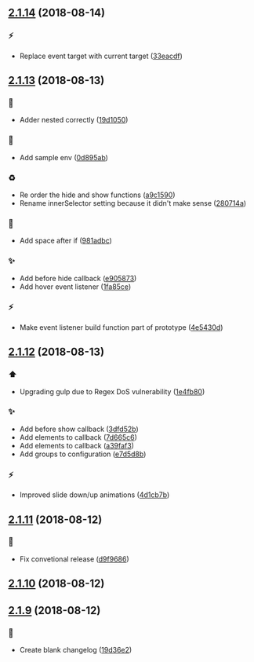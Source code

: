## [2.1.14](https://github.com/ButsAndCats/limelight/compare/2.1.13...2.1.14) (2018-08-14)


### :zap:

* Replace event target with current target ([33eacdf](https://github.com/ButsAndCats/limelight/commit/33eacdf))



## [2.1.13](https://github.com/ButsAndCats/limelight/compare/2.1.12...2.1.13) (2018-08-13)


### :bug:

* Adder nested correctly ([19d1050](https://github.com/ButsAndCats/limelight/commit/19d1050))

### :memo:

* Add sample env ([0d895ab](https://github.com/ButsAndCats/limelight/commit/0d895ab))

### :recycle:

* Re order the hide and show functions ([a9c1590](https://github.com/ButsAndCats/limelight/commit/a9c1590))
* Rename innerSelector setting because it didn't make sense ([280714a](https://github.com/ButsAndCats/limelight/commit/280714a))

### :rotating_light:

* Add space after if ([981adbc](https://github.com/ButsAndCats/limelight/commit/981adbc))

### :sparkles:

* Add before hide callback ([e905873](https://github.com/ButsAndCats/limelight/commit/e905873))
* Add hover event listener ([1fa85ce](https://github.com/ButsAndCats/limelight/commit/1fa85ce))

### :zap:

* Make event listener build function part of prototype ([4e5430d](https://github.com/ButsAndCats/limelight/commit/4e5430d))



## [2.1.12](https://github.com/ButsAndCats/limelight/compare/2.1.11...2.1.12) (2018-08-13)


### :arrow_up:

* Upgrading gulp due to Regex DoS vulnerability ([1e4fb80](https://github.com/ButsAndCats/limelight/commit/1e4fb80))

### :sparkles:

* Add before show callback ([3dfd52b](https://github.com/ButsAndCats/limelight/commit/3dfd52b))
* Add elements to callback ([7d665c6](https://github.com/ButsAndCats/limelight/commit/7d665c6))
* Add elements to callback ([a39faf3](https://github.com/ButsAndCats/limelight/commit/a39faf3))
* Add groups to configuration ([e7d5d8b](https://github.com/ButsAndCats/limelight/commit/e7d5d8b))

### :zap:

* Improved slide down/up animations ([4d1cb7b](https://github.com/ButsAndCats/limelight/commit/4d1cb7b))



## [2.1.11](https://github.com/ButsAndCats/limelight/compare/2.1.10...2.1.11) (2018-08-12)


### :tropical_drink:

* Fix convetional release ([d9f9686](https://github.com/ButsAndCats/limelight/commit/d9f9686))



## [2.1.10](https://github.com/ButsAndCats/limelight/compare/2.1.9...2.1.10) (2018-08-12)




## [2.1.9](https://github.com/ButsAndCats/limelight/compare/2.1.8...2.1.9) (2018-08-12)


### :memo:

* Create blank changelog ([19d36e2](https://github.com/ButsAndCats/limelight/commit/19d36e2))



